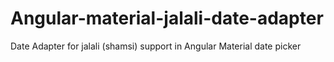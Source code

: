 # Angular-material-jalali-date-adapter
Date Adapter for jalali (shamsi) support in Angular Material date picker
